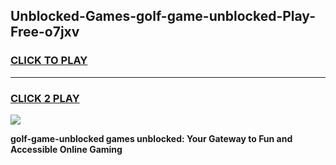 
## Unblocked-Games-golf-game-unblocked-Play-Free-o7jxv
<h3>
<a href="https://premium76.site?title=golf-game-unblocked&ref=21A">CLICK TO PLAY</a></h3>
<hr>

<h3>
<a href="https://premium76.site?title=golf-game-unblocked&ref=21A">CLICK 2 PLAY</a>
  
</h3>

<a href="https://premium76.site?title=golf-game-unblocked&ref=21A"><img src="https://clearcache.store/games.png"></a>


**golf-game-unblocked games unblocked: Your Gateway to Fun and Accessible Online Gaming**
